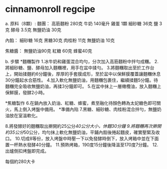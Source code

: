 # cinnamonroll regcipe
a. 原料（8顆）:
麵團：
高筋麵粉 280克
牛奶 140毫升
雞蛋 1顆
細砂糖 36克
鹽 3克 
酵母 3.5克
無鹽奶油 30克

內餡：
細砂糖 16克
黑糖30克 
肉桂粉 11克
無鹽奶油 10克

焦糖醬：
無鹽奶油90克
紅糖 60克
蜂蜜40克

b. 步驟
*麵糰製作
1.冰牛奶和雞蛋混合均勻，分次加入高筋麵粉中拌勻成糰。
2.將細砂糖、鹽、酵母加入麵糰裡，用手在盆中揉勻。
3.將麵糰取出至於工作台上，開始揉麵約6分鐘後，厚厚的手套膜成形，至於盆中以保鮮膜覆蓋讓麵糰休息30分鐘起水合筋性。
4.加入軟化無鹽奶油，用麵糰包裹住，繼續揉麵5分鐘。待麵糰完全吸收無鹽奶油，再揉3分鐘即可。
5.在盆中抹上一層橄欖油，放入麵糰上保鮮膜，發酵2小時。

*焦糖製作
6.在鍋內放入奶油、紅糖、蜂蜜，煮至融化待顏色轉為太妃糖色即可關火，馬上倒入烤盤中備用。
*準備內陷
7.黑糖、細砂糖、肉桂粉混合拌勻，無鹽奶油放在室溫軟化。

8.將發酵好的麵糰取出擀開約25公分*40公分大小，休麵30分鐘
9.將麵糰再次擀開約35公分*50公分，均勻抹上軟化無鹽奶油，平鋪內餡後捲起麵皮，確實壓緊及收口。
10.切成8等份，放入烤盤中時壓一下以免發酵時倒下，放入烤箱中並在下面置一杯熱水發酵40分鐘。
11.預熱烤箱，190度15分鐘後降溫至170度7分鐘。
12.出爐倒扣烤盤即完成。

每個約280大卡